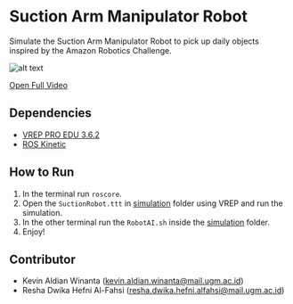# Suction Arm Manipulator Robot
Simulate the Suction Arm Manipulator Robot to pick up daily objects inspired by the Amazon Robotics Challenge.

![alt text](img/simulation.gif)

[Open Full Video](https://youtu.be/cmVsOR96NVk)

## Dependencies
* [VREP PRO EDU 3.6.2](http://coppeliarobotics.com/ubuntuVersions.html)
* [ROS Kinetic](https://wiki.ros.org/kinetic/Installation) 

## How to Run

1. In the terminal run `roscore`.
2. Open the `SuctionRobot.ttt` in [simulation](https://github.com/reshalfahsi/arm-suction-sim/tree/master/simulation) folder using VREP and run the simulation.
3. In the other terminal run the `RobotAI.sh` inside the [simulation](https://github.com/reshalfahsi/arm-suction-sim/tree/master/simulation) folder.
4. Enjoy!

## Contributor
* Kevin Aldian Winanta ([kevin.aldian.winanta@mail.ugm.ac.id](mailto:kevin.aldian.winanta@mail.ugm.ac.id))
* Resha Dwika Hefni Al-Fahsi ([resha.dwika.hefni.alfahsi@mail.ugm.ac.id](mailto:resha.dwika.hefni.alfahsi@mail.ugm.ac.id))

